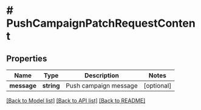 # # PushCampaignPatchRequestContent

## Properties

Name | Type | Description | Notes
------------ | ------------- | ------------- | -------------
**message** | **string** | Push campaign message | [optional] 

[[Back to Model list]](../../README.md#documentation-for-models) [[Back to API list]](../../README.md#documentation-for-api-endpoints) [[Back to README]](../../README.md)


